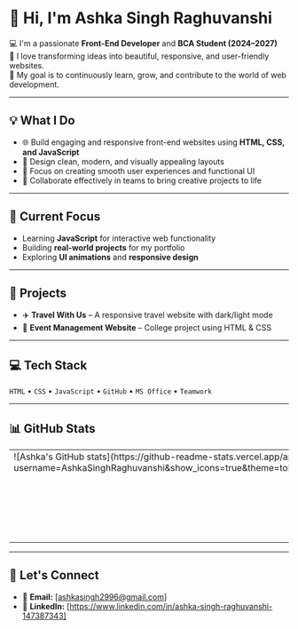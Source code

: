 # 👋 Hi, I'm Ashka Singh Raghuvanshi

💻 I'm a passionate **Front-End Developer** and **BCA Student (2024–2027)**  
🌸 I love transforming ideas into beautiful, responsive, and user-friendly websites.  
🎯 My goal is to continuously learn, grow, and contribute to the world of web development.

---

## 💡 What I Do
- 🌐 Build engaging and responsive front-end websites using **HTML, CSS, and JavaScript**
- 🎨 Design clean, modern, and visually appealing layouts
- 🧩 Focus on creating smooth user experiences and functional UI
- 💼 Collaborate effectively in teams to bring creative projects to life

---

## 🚀 Current Focus
- Learning **JavaScript** for interactive web functionality  
- Building **real-world projects** for my portfolio  
- Exploring **UI animations** and **responsive design**

---

## 🧠 Projects
- ✈️ **Travel With Us** – A responsive travel website with dark/light mode  
- 🎉 **Event Management Website** – College project using HTML & CSS  

---

## 💻 Tech Stack
`HTML` • `CSS` • `JavaScript` • `GitHub` • `MS Office` • `Teamwork`

---

## 📊 GitHub Stats

<table>
  <tr>
    <td valign="top">
      ![Ashka's GitHub stats](https://github-readme-stats.vercel.app/api?username=AshkaSinghRaghuvanshi&show_icons=true&theme=tokyonight&count_private=true&include_all_commits=true)
    </td>
    <td valign="top">
      ![Top Languages](https://github-readme-stats.vercel.app/api/top-langs/?username=AshkaSinghRaghuvanshi&layout=compact&theme=tokyonight)
      <br/>
      ![GitHub Streak](https://github-readme-streak-stats.herokuapp.com?user=AshkaSinghRaghuvanshi&theme=tokyonight)
      <br/>
      ![Trophies](https://github-profile-trophy.vercel.app/?username=AshkaSinghRaghuvanshi&theme=tokyonight&no-frame=true&margin-w=10)
    </td>
  </tr>
</table>

---

## 🌸 Let's Connect
- 📧 **Email:** [ashkasingh2996@gmail.com]  
- 💼 **LinkedIn:** [https://www.linkedin.com/in/ashka-singh-raghuvanshi-147387343]  


